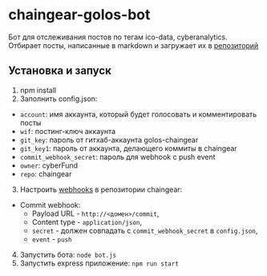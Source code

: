 # chaingear-golos-bot
Бот для отслеживания постов по тегам ico-data, cyberanalytics. Отбирает посты, написанные в markdown и загружает их в [репозиторий](https://github.com/goloschaingear/chaingear)

## Установка и запуск
1. npm install
2. Заполнить config.json:
  * `account`: имя аккаунта, который будет голосовать и комментировать посты
  * `wif`: постинг-ключ аккаунта
  * `git_key`: пароль от гитхаб-аккаунта golos-chaingear
  * `git_key1`: пароль от аккаунта, делающего коммиты в chaingear
  * `commit_webhook_secret`: пароль для webhook с push event
  * `owner`: cyberFund
  * `repo`: chaingear
3. Настроить [webhooks](https://github.com/cyberFund/chaingear/settings/hooks) в репозитории chaingear:
  * Commit webhook: 
    * Payload URL - `http://<домен>/commit`, 
    * Content type - `application/json`, 
    *  `secret` - должен совпадать с `commit_webhook_secret` в `config.json`, 
    * `event` - `push`
4. Запустить бота: `node bot.js`
5. Запустить express приложение: `npm run start`
